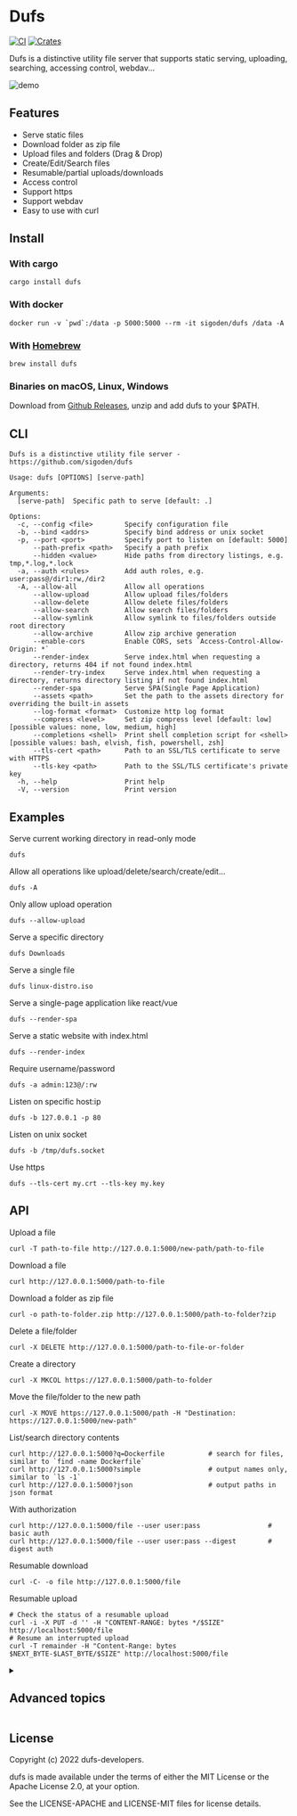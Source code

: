 # Dufs

[![CI](https://github.com/sigoden/dufs/actions/workflows/ci.yaml/badge.svg)](https://github.com/sigoden/dufs/actions/workflows/ci.yaml)
[![Crates](https://img.shields.io/crates/v/dufs.svg)](https://crates.io/crates/dufs)

Dufs is a distinctive utility file server that supports static serving, uploading, searching, accessing control, webdav...

![demo](https://user-images.githubusercontent.com/4012553/220513063-ff0f186b-ac54-4682-9af4-47a9781dee0d.png)

## Features

- Serve static files
- Download folder as zip file
- Upload files and folders (Drag & Drop)
- Create/Edit/Search files
- Resumable/partial uploads/downloads
- Access control
- Support https
- Support webdav
- Easy to use with curl

## Install

### With cargo

```
cargo install dufs
```

### With docker

```
docker run -v `pwd`:/data -p 5000:5000 --rm -it sigoden/dufs /data -A
```

### With [Homebrew](https://brew.sh)

```
brew install dufs
```

### Binaries on macOS, Linux, Windows

Download from [Github Releases](https://github.com/sigoden/dufs/releases), unzip and add dufs to your $PATH.

## CLI

```
Dufs is a distinctive utility file server - https://github.com/sigoden/dufs

Usage: dufs [OPTIONS] [serve-path]

Arguments:
  [serve-path]  Specific path to serve [default: .]

Options:
  -c, --config <file>        Specify configuration file
  -b, --bind <addrs>         Specify bind address or unix socket
  -p, --port <port>          Specify port to listen on [default: 5000]
      --path-prefix <path>   Specify a path prefix
      --hidden <value>       Hide paths from directory listings, e.g. tmp,*.log,*.lock
  -a, --auth <rules>         Add auth roles, e.g. user:pass@/dir1:rw,/dir2
  -A, --allow-all            Allow all operations
      --allow-upload         Allow upload files/folders
      --allow-delete         Allow delete files/folders
      --allow-search         Allow search files/folders
      --allow-symlink        Allow symlink to files/folders outside root directory
      --allow-archive        Allow zip archive generation
      --enable-cors          Enable CORS, sets `Access-Control-Allow-Origin: *`
      --render-index         Serve index.html when requesting a directory, returns 404 if not found index.html
      --render-try-index     Serve index.html when requesting a directory, returns directory listing if not found index.html
      --render-spa           Serve SPA(Single Page Application)
      --assets <path>        Set the path to the assets directory for overriding the built-in assets
      --log-format <format>  Customize http log format
      --compress <level>     Set zip compress level [default: low] [possible values: none, low, medium, high]
      --completions <shell>  Print shell completion script for <shell> [possible values: bash, elvish, fish, powershell, zsh]
      --tls-cert <path>      Path to an SSL/TLS certificate to serve with HTTPS
      --tls-key <path>       Path to the SSL/TLS certificate's private key
  -h, --help                 Print help
  -V, --version              Print version
```

## Examples

Serve current working directory in read-only mode

```
dufs
```

Allow all operations like upload/delete/search/create/edit...

```
dufs -A
```

Only allow upload operation

```
dufs --allow-upload
```

Serve a specific directory

```
dufs Downloads
```

Serve a single file

```
dufs linux-distro.iso
```

Serve a single-page application like react/vue

```
dufs --render-spa
```

Serve a static website with index.html

```
dufs --render-index
```

Require username/password

```
dufs -a admin:123@/:rw
```

Listen on specific host:ip 

```
dufs -b 127.0.0.1 -p 80
```

Listen on unix socket
```
dufs -b /tmp/dufs.socket
```

Use https

```
dufs --tls-cert my.crt --tls-key my.key
```

## API

Upload a file

```
curl -T path-to-file http://127.0.0.1:5000/new-path/path-to-file
```

Download a file
```
curl http://127.0.0.1:5000/path-to-file
```

Download a folder as zip file

```
curl -o path-to-folder.zip http://127.0.0.1:5000/path-to-folder?zip
```

Delete a file/folder

```
curl -X DELETE http://127.0.0.1:5000/path-to-file-or-folder
```

Create a directory

```
curl -X MKCOL https://127.0.0.1:5000/path-to-folder
```

Move the file/folder to the new path

```
curl -X MOVE https://127.0.0.1:5000/path -H "Destination: https://127.0.0.1:5000/new-path"
```

List/search directory contents

```
curl http://127.0.0.1:5000?q=Dockerfile           # search for files, similar to `find -name Dockerfile`
curl http://127.0.0.1:5000?simple                 # output names only, similar to `ls -1`
curl http://127.0.0.1:5000?json                   # output paths in json format
```

With authorization

```
curl http://127.0.0.1:5000/file --user user:pass                 # basic auth
curl http://127.0.0.1:5000/file --user user:pass --digest        # digest auth
```

Resumable download

```
curl -C- -o file http://127.0.0.1:5000/file
```

Resumable upload

```
# Check the status of a resumable upload
curl -i -X PUT -d '' -H "CONTENT-RANGE: bytes */$SIZE" http://localhost:5000/file 
# Resume an interrupted upload
curl -T remainder -H "Content-Range: bytes $NEXT_BYTE-$LAST_BYTE/$SIZE" http://localhost:5000/file
```

<details>
<summary><h2>Advanced topics</h2></summary>

### Access Control

Dufs supports account based access control. You can control who can do what on which path with `--auth`/`-a`.

```
dufs -a admin:admin@/:rw -a guest:guest@/
dufs -a user:pass@/:rw,/dir1,/dir2:- -a @/
```

1. Use `@` to separate the account and paths. No account means anonymous user.
2. Use `:` to separate the username and password of the account.
3. Use `,` to separate paths.
4. Use path suffix `:rw`, `:ro`, `:-` to set permissions: `read-write`, `read-only`, `forbidden`. `:ro` can be omitted.

- `-a admin:admin@/:rw`: `admin` has complete permissions for all paths.
- `-a guest:guest@/`: `guest` has read-only permissions for all paths.
- `-a user:pass@/:rw,/dir1,/dir2:-`: `user` has read-write permissions for `/*`, has read-only permissions for `/dir1/*`, but is fordden for `/dir2/*`.
- `-a @/`: All paths is publicly accessible, everyone can view/download it.

> There are no restrictions on using ':' and '@' characters in a password. For example, `user:pa:ss@1@/:rw` is valid, the password is `pa:ss@1`.

#### Hashed Password

DUFS supports the use of sha-512 hashed password.

Create hashed password

```
$ mkpasswd  -m sha-512 -s
Password: 123456 
$6$qCAVUG7yn7t/hH4d$BWm8r5MoDywNmDP/J3V2S2a6flmKHC1IpblfoqZfuK.LtLBZ0KFXP9QIfJP8RqL8MCw4isdheoAMTuwOz.pAO/
```

Use hashed password
```
dufs -a 'admin:$6$qCAVUG7yn7t/hH4d$BWm8r5MoDywNmDP/J3V2S2a6flmKHC1IpblfoqZfuK.LtLBZ0KFXP9QIfJP8RqL8MCw4isdheoAMTuwOz.pAO/@/:rw'
```

Two important things for hashed passwords:

1. Dufs only supports sha-512 hashed passwords, so ensure that the password string always starts with `$6$`.
2. Digest authentication does not function properly with hashed passwords.


### Hide Paths

Dufs supports hiding paths from directory listings via option `--hidden <glob>,...`.

```
dufs --hidden .git,.DS_Store,tmp
```

> The glob used in --hidden only matches file and directory names, not paths. So `--hidden dir1/file` is invalid.

```sh
dufs --hidden '.*'                          # hidden dotfiles
dufs --hidden '*/'                          # hidden all folders
dufs --hidden '*.log,*.lock'                # hidden by exts
dufs --hidden '*.log' --hidden '*.lock'
```

### Log Format

Dufs supports customize http log format with option `--log-format`.

The log format can use following variables.

| variable     | description                                                               |
| ------------ | ------------------------------------------------------------------------- |
| $remote_addr | client address                                                            |
| $remote_user | user name supplied with authentication                                    |
| $request     | full original request line                                                |
| $status      | response status                                                           |
| $http_       | arbitrary request header field. examples: $http_user_agent, $http_referer |


The default log format is `'$remote_addr "$request" $status'`.
```
2022-08-06T06:59:31+08:00 INFO - 127.0.0.1 "GET /" 200
```

Disable http log
```
dufs --log-format=''
```

Log user-agent
```
dufs --log-format '$remote_addr "$request" $status $http_user_agent'
```
```
2022-08-06T06:53:55+08:00 INFO - 127.0.0.1 "GET /" 200 Mozilla/5.0 (Windows NT 10.0; Win64; x64) AppleWebKit/537.36 (KHTML, like Gecko) Chrome/104.0.0.0 Safari/537.36
```

Log remote-user
```
dufs --log-format '$remote_addr $remote_user "$request" $status' -a /@admin:admin -a /folder1@user1:pass1
```
```
2022-08-06T07:04:37+08:00 INFO - 127.0.0.1 admin "GET /" 200
```

## Environment variables

All options can be set using environment variables prefixed with `DUFS_`.

```
[serve-path]                DUFS_SERVE_PATH="."
    --config <file>         DUFS_CONFIG=config.yaml
-b, --bind <addrs>          DUFS_BIND=0.0.0.0
-p, --port <port>           DUFS_PORT=5000
    --path-prefix <path>    DUFS_PATH_PREFIX=/static
    --hidden <value>        DUFS_HIDDEN=tmp,*.log,*.lock
-a, --auth <rules>          DUFS_AUTH="admin:admin@/:rw|@/" 
-A, --allow-all             DUFS_ALLOW_ALL=true
    --allow-upload          DUFS_ALLOW_UPLOAD=true
    --allow-delete          DUFS_ALLOW_DELETE=true
    --allow-search          DUFS_ALLOW_SEARCH=true
    --allow-symlink         DUFS_ALLOW_SYMLINK=true
    --allow-archive         DUFS_ALLOW_ARCHIVE=true
    --enable-cors           DUFS_ENABLE_CORS=true
    --render-index          DUFS_RENDER_INDEX=true
    --render-try-index      DUFS_RENDER_TRY_INDEX=true
    --render-spa            DUFS_RENDER_SPA=true
    --assets <path>         DUFS_ASSETS=/assets
    --log-format <format>   DUFS_LOG_FORMAT=""
    --compress <compress>   DUFS_COMPRESS="low"
    --tls-cert <path>       DUFS_TLS_CERT=cert.pem
    --tls-key <path>        DUFS_TLS_KEY=key.pem
```

## Configuration File

You can specify and use the configuration file by selecting the option `--config <path-to-config.yaml>`.

The following are the configuration items:

```yaml
serve-path: '.'
bind: 0.0.0.0
port: 5000
path-prefix: /dufs
hidden:
  - tmp
  - '*.log'
  - '*.lock'
auth:
  - admin:admin@/:rw
  - user:pass@/src:rw,/share
  - '@/'  # According to the YAML spec, quoting is required.
allow-all: false
allow-upload: true
allow-delete: true
allow-search: true
allow-symlink: true
allow-archive: true
enable-cors: true
render-index: true
render-try-index: true
render-spa: true
assets: ./assets/
log-format: '$remote_addr "$request" $status $http_user_agent'
compress: low
tls-cert: tests/data/cert.pem
tls-key: tests/data/key_pkcs1.pem
```

### Customize UI

Dufs allows users to customize the UI with your own assets.

```
dufs --assets my-assets-dir/
```

Your assets folder must contains a `index.html` file.

`index.html` can use the following placeholder variables to retrieve internal data.

- `__INDEX_DATA__`: directory listing data
- `__ASSETS_PREFIX__`: assets url prefix

</details>

## License

Copyright (c) 2022 dufs-developers.

dufs is made available under the terms of either the MIT License or the Apache License 2.0, at your option.

See the LICENSE-APACHE and LICENSE-MIT files for license details.
